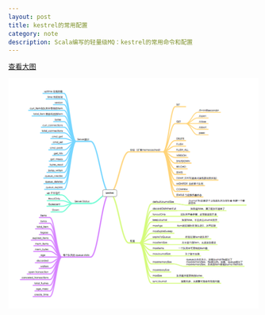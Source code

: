 ```yaml
---
layout: post
title: kestrel的常用配置
category: note
description: Scala编写的轻量级MQ：kestrel的常用命令和配置
---
```


[查看大图](/images/note/kestrel.png "查看大图")


![](/images/note/kestrel.png "kestrel")
